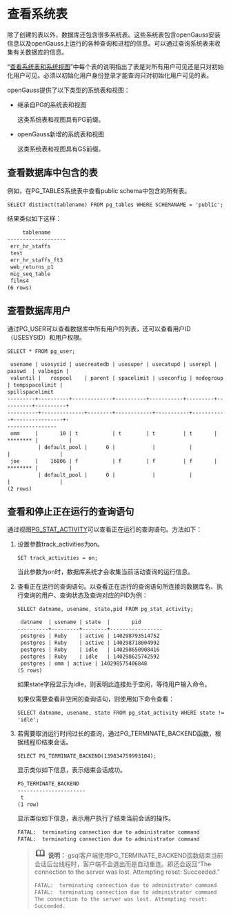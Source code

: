 # 查看系统表<a name="ZH-CN_TOPIC_0289900778"></a>

除了创建的表以外，数据库还包含很多系统表。这些系统表包含openGauss安装信息以及openGauss上运行的各种查询和进程的信息。可以通过查询系统表来收集有关数据库的信息。

“[查看系统表和系统视图](系统表和系统视图.md)”中每个表的说明指出了表是对所有用户可见还是只对初始化用户可见。必须以初始化用户身份登录才能查询只对初始化用户可见的表。

openGauss提供了以下类型的系统表和视图：

-   继承自PG的系统表和视图

    这类系统表和视图具有PG前缀。

-   openGauss新增的系统表和视图

    这类系统表和视图具有GS前缀。


## 查看数据库中包含的表<a name="zh-cn_topic_0283136670_zh-cn_topic_0237120304_zh-cn_topic_0100315815_section371043012532"></a>

例如，在PG\_TABLES系统表中查看public schema中包含的所有表。

```
SELECT distinct(tablename) FROM pg_tables WHERE SCHEMANAME = 'public'; 
```

结果类似如下这样：

```
     tablename
-------------------
 err_hr_staffs
 test
 err_hr_staffs_ft3
 web_returns_p1
 mig_seq_table
 films4
(6 rows)
```

## 查看数据库用户<a name="zh-cn_topic_0283136670_zh-cn_topic_0237120304_zh-cn_topic_0100315815_section522012906"></a>

通过PG\_USER可以查看数据库中所有用户的列表，还可以查看用户ID（USESYSID）和用户权限。

```
SELECT * FROM pg_user; 
```

```
 usename | usesysid | usecreatedb | usesuper | usecatupd | userepl |  passwd  | valbegin |
 valuntil |   respool    | parent | spacelimit | useconfig | nodegroup | tempspacelimit |
spillspacelimit
---------+----------+-------------+----------+-----------+---------+----------+----------+
----------+--------------+--------+------------+-----------+-----------+----------------+-
----------------
 omm     |       10 | t           | t        | t         | t       | ******** |          |
          | default_pool |      0 |            |           |           |                |
 joe     |    16806 | f           | f        | f         | f       | ******** |          |
          | default_pool |      0 |            |           |           |                |
(2 rows)
```

## 查看和停止正在运行的查询语句<a name="zh-cn_topic_0283136670_zh-cn_topic_0237120304_zh-cn_topic_0100315815_section1642584412912"></a>

通过视图[PG\_STAT\_ACTIVITY](PG_STAT_ACTIVITY.md)可以查看正在运行的查询语句。方法如下：

1.  设置参数track\_activities为on。

    ```
    SET track_activities = on;
    ```

    当此参数为on时，数据库系统才会收集当前活动查询的运行信息。

2.  查看正在运行的查询语句。以查看正在运行的查询语句所连接的数据库名、执行查询的用户、查询状态及查询对应的PID为例：

    ```
    SELECT datname, usename, state,pid FROM pg_stat_activity;
    ```

    ```
     datname  | usename | state  |       pid
    ----------+---------+--------+-----------------
     postgres | Ruby    | active | 140298793514752
     postgres | Ruby    | active | 140298718004992
     postgres | Ruby    | idle   | 140298650908416
     postgres | Ruby    | idle   | 140298625742592
     postgres | omm | active | 140298575406848
    (5 rows)
    ```

    如果state字段显示为idle，则表明此连接处于空闲，等待用户输入命令。

    如果仅需要查看非空闲的查询语句，则使用如下命令查看：

    ```
    SELECT datname, usename, state FROM pg_stat_activity WHERE state != 'idle';
    ```

3.  若需要取消运行时间过长的查询，通过PG\_TERMINATE\_BACKEND函数，根据线程ID结束会话。

    ```
    SELECT PG_TERMINATE_BACKEND(139834759993104);
    ```

    显示类似如下信息，表示结束会话成功。

    ```
    PG_TERMINATE_BACKEND
    ----------------------
     t
    (1 row)
    ```

    显示类似如下信息，表示用户执行了结束当前会话的操作。

    ```
    FATAL:  terminating connection due to administrator command
    FATAL:  terminating connection due to administrator command
    ```

    >![](public_sys-resources/icon-note.gif) **说明：** 
    >gsql客户端使用PG\_TERMINATE\_BACKEND函数结束当前会话后台线程时，客户端不会退出而是自动重连。即还会返回“The connection to the server was lost. Attempting reset: Succeeded.”
    >```
    >FATAL:  terminating connection due to administrator command
    >FATAL:  terminating connection due to administrator command
    >The connection to the server was lost. Attempting reset: Succeeded.
    >```


